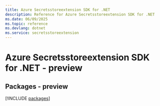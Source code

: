 ```yaml
---
title: Azure Secretsstoreextension SDK for .NET
description: Reference for Azure Secretsstoreextension SDK for .NET
ms.date: 06/09/2025
ms.topic: reference
ms.devlang: dotnet
ms.service: secretsstoreextension
---
```

# Azure Secretsstoreextension SDK for .NET - preview
## Packages - preview
[!INCLUDE [packages](secretsstoreextension-index.md)]